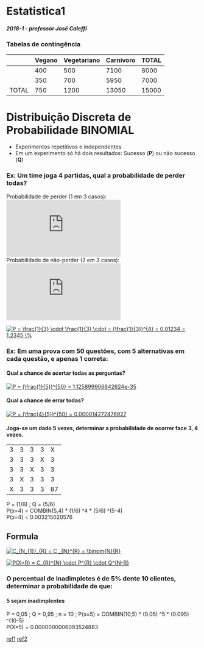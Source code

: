 # Estatistica1 
##### 2018-1 - professor José Caleffi

### Tabelas de contingência 


|       | Vegano | Vegetariano | Carnivoro | TOTAL |
|-------|--------|-------------|-----------|-------|
|       | 400    | 500         | 7100      | 8000  |
|       | 350    | 700         | 5950      | 7000  |
| TOTAL | 750    | 1200        | 13050     | 15000 |


# Distribuição Discreta de Probabilidade BINOMIAL 

- Experimentos repetitivos e independentes
- Em um experimento só há dois resultados: Sucesso (**P**) ou não sucesso (**Q**)

### Ex: Um time joga 4 partidas, qual a probabilidade de perder todas?

Probabilidade de perder (1 em 3 casos):  
![1/3](https://latex.codecogs.com/gif.latex?P%20%3D%20%5Cfrac%7B1%7D%7B3%7D)  
Probabilidade de não-perder (2 em 3 casos):  
![2/3](https://latex.codecogs.com/gif.latex?Q%20%3D%20%5Cfrac%7B2%7D%7B3%7D)

<a href="https://www.codecogs.com/eqnedit.php?latex=P&space;=&space;\frac{1}{3}&space;\cdot&space;\frac{1}{3}&space;\cdot&space;=&space;(\frac{1}{3})^{4}&space;=&space;0.01234&space;=&space;1.2345&space;\%" target="_blank"><img src="https://latex.codecogs.com/gif.latex?P&space;=&space;\frac{1}{3}&space;\cdot&space;\frac{1}{3}&space;\cdot&space;=&space;(\frac{1}{3})^{4}&space;=&space;0.01234&space;=&space;1.2345&space;\%" title="P = \frac{1}{3} \cdot \frac{1}{3} \cdot = (\frac{1}{3})^{4} = 0.01234 = 1.2345 \%" /></a>

### Ex: Em uma prova com 50 questões, com 5 alternativas em cada questão, e apenas 1 correta:
#### Qual a chance de acertar todas as perguntas?

<a href="https://www.codecogs.com/eqnedit.php?latex=P&space;=&space;(\frac{1}{5})^{50}&space;=&space;1.125899906842624e-35" target="_blank"><img src="https://latex.codecogs.com/gif.latex?P&space;=&space;(\frac{1}{5})^{50}&space;=&space;1.125899906842624e-35" title="P = (\frac{1}{5})^{50} = 1.125899906842624e-35" /></a>

#### Qual a chance de errar todas?
<a href="https://www.codecogs.com/eqnedit.php?latex=P&space;=&space;(\frac{4}{5})^{50}&space;=&space;0.000014272476927" target="_blank"><img src="https://latex.codecogs.com/gif.latex?P&space;=&space;(\frac{4}{5})^{50}&space;=&space;0.000014272476927" title="P = (\frac{4}{5})^{50} = 0.000014272476927" /></a>

#### Joga-se um dado 5 vezes, determinar a probabilidade de ocorrer face 3, 4 vezes.
|   |   |   |   |   |
|---|---|---|---|---|
| 3 | 3 | 3 | 3 | X |
| 3 | 3 | 3 | X | 3 |
| 3 | 3 | X | 3 | 3 |
| 3 | X | 3 | 3 | 3 |
| X | 3 | 3 | 3 | 87 |

P = (1/6) ; Q = (5/6)  
P(x=4) = COMBIN(5,4) * (1/6) ^4 * (5/6) ^(5-4)  
P(x=4) = 0.003215020576  

## Formula 
<a href="https://www.codecogs.com/eqnedit.php?latex=C_{N_{1}}_{R}&space;=&space;C&space;_{N}^{R}&space;=&space;\binom{N}{R}" target="_blank"><img src="https://latex.codecogs.com/gif.latex?C_{N_{1}}_{R}&space;=&space;C&space;_{N}^{R}&space;=&space;\binom{N}{R}" title="C_{N_{1}}_{R} = C _{N}^{R} = \binom{N}{R}" /></a>

<a href="https://www.codecogs.com/eqnedit.php?latex=P(X=R)&space;=&space;C_{R}^{N}&space;\cdot&space;P^{R}&space;\cdot&space;Q^{N-R}" target="_blank"><img src="https://latex.codecogs.com/gif.latex?P(X=R)&space;=&space;C_{R}^{N}&space;\cdot&space;P^{R}&space;\cdot&space;Q^{N-R}" title="P(X=R) = C_{R}^{N} \cdot P^{R} \cdot Q^{N-R}" /></a>

### O percentual de inadimpletes é de 5% dente 10 clientes, determinar a probabilidade de que:
#### 5 sejam inadimplentes
P = 0,05 ; Q = 0,95 ; n = 10 ; P(x=5) = COMBIN(10,5) * (0.05) ^5 * (0.095) ^(10-5)  
P(X=5) = 0.0000000006093524883  


[ref1](https://github.com/STAT545-UBC/Discussion/issues/102)
[ref2](https://github.com/github/markup/issues/897)
